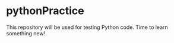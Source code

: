# pythonPractice

This repository will be used for testing Python code.  Time to learn something new!